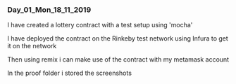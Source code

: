 ### Day_01_Mon_18_11_2019 
I have created a lottery contract with a test setup using 'mocha'

I have deployed the contract on the Rinkeby test network using Infura to get it on the network

Then using remix i can make use of the contract with my metamask account

In the proof folder i stored the screenshots
